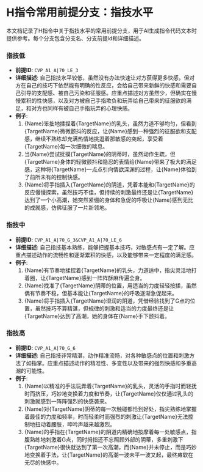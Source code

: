 # H指令常用前提分支：指技水平

本文档记录了H指令中关于指技水平的常用前提分支，用于AI生成指令代码文本时提供参考。每个分支包含分支名、分支前提id和详细描述。

### 指技低
- **前提ID**: `CVP_A1_A|70_LE_3`
- **详细描述**: 自己指技水平较低，虽然没有办法快速让对方获得更多快感，但对方在自己的技巧下依然能有明确的性反应，会给自己带来新鲜的快感和需要自己引导的支配感、被自己污染和征服感。应重点描述对方虽然少，但确实在慢慢累积的性快感，以及对方被自己手指欺负和玩弄给自己带来的征服欲的满足，和对方也同样有被自己手指玩弄的心理快感。
- **例子**:
  1. {Name}笨拙地揉捏着{TargetName}的乳头，虽然力道不够均匀，但看到{TargetName}微微颤抖的反应，让{Name}感到一种强烈的征服欲和支配感，继续不熟练却充满热情地挑逗着那敏感的突起，享受着{TargetName}每一次细微的喘息。
  2. 当{Name}尝试抚摸{TargetName}的阴蒂时，虽然动作生疏，但{TargetName}身体的轻微颤抖和隐忍的表情给{Name}带来了极大的满足感，这种将{TargetName}一点点引向情欲深渊的过程，让{Name}体验到了前所未有的控制快感。
  3. {Name}将手指插入{TargetName}的阴道，凭着本能和{TargetName}的反应慢慢探索，虽然技巧不佳，但持续的刺激最终还是让{TargetName}达到了一个小高潮，她突然紧绷的身体和急促的呼吸让{Name}感到无比的成就感，仿佛征服了一片新领地。

### 指技中
- **前提ID**: `CVP_A1_A|70_G_3&CVP_A1_A|70_LE_6`
- **详细描述**: 自己指技基本熟练，能够把握基本技巧，对敏感点有一定了解。应重点描述动作的流畅性和逐渐累积的快感，以及能够带来一定程度的满足感。
- **例子**:
  1. {Name}有节奏地揉捏着{TargetName}的乳头，力道适中，指尖灵活地打着圈，让{TargetName}感到一阵阵酥麻传遍全身。
  2. {Name}找准了{TargetName}阴蒂的位置，用适当的力度轻轻按揉，虽然偶有节奏不稳，但基本能让{TargetName}的呼吸逐渐急促起来。
  3. {Name}将手指插入{TargetName}湿润的阴道，凭借经验找到了G点的位置，虽然技巧不算精湛，但规律的刺激和适当的力度最终还是让{TargetName}达到了高潮，她的身体在{Name}手下颤抖着。

### 指技高
- **前提ID**: `CVP_A1_A|70_G_6`
- **详细描述**: 自己指技非常精湛，动作精准流畅，对各种敏感点的位置和刺激方法了如指掌。应重点描述动作的精准性、多变性以及带来的强烈快感和多重高潮的可能性。
- **例子**:
  1. {Name}以精准的手法玩弄着{TargetName}的乳头，灵活的手指时而轻抚时而挤压，巧妙地变换着力度和节奏，让{TargetName}仅仅通过乳头的刺激就感到一阵阵强烈的快感袭来。
  2. {Name}对{TargetName}阴蒂的每一次触碰都恰到好处，指尖熟练地掌握着最佳的力度和频率，时而轻柔时而强烈的刺激让{TargetName}无法控制地扭动着腰肢，呻吟声越来越激烈。
  3. {Name}的手指在{TargetName}的阴道内精确地按摩着每一处敏感点，指腹熟练地刺激着G点，同时拇指还不忘照顾外部的阴蒂，多重刺激下{TargetName}很快就达到了第一次高潮，而{Name}并未停止，而是巧妙地变换着手法，让{TargetName}的高潮一波未平一波又起，最终瘫软在无尽的快感中。